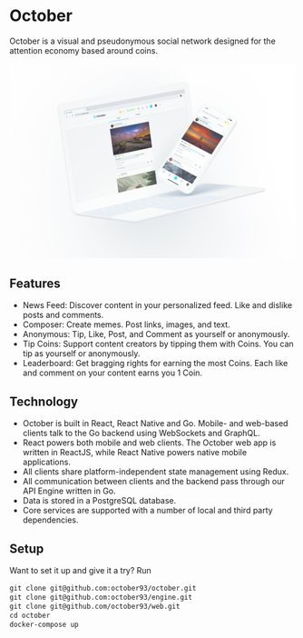 # October

October is a visual and pseudonymous social network designed for the attention economy based around coins.

![October](https://raw.githubusercontent.com/october93/october/master/october.png)

## Features

* News Feed: Discover content in your personalized feed. Like and dislike posts and comments.
* Composer: Create memes. Post links, images, and text.
* Anonymous: Tip, Like, Post, and Comment as yourself or anonymously.
* Tip Coins: Support content creators by tipping them with Coins. You can tip as yourself or anonymously.
* Leaderboard: Get bragging rights for earning the most Coins. Each like and comment on your content earns you 1 Coin.

## Technology

* October is built in React, React Native and Go. Mobile- and web-based clients talk to the Go backend using WebSockets and GraphQL.
* React powers both mobile and web clients. The October web app is written in ReactJS, while React Native powers native mobile applications.
* All clients share platform-independent state management using Redux.
* All communication between clients and the backend pass through our API Engine written in Go.
* Data is stored in a PostgreSQL database.
* Core services are supported with a number of local and third party dependencies.

## Setup

Want to set it up and give it a try? Run

```
git clone git@github.com:october93/october.git
git clone git@github.com:october93/engine.git
git clone git@github.com/october93/web.git
cd october
docker-compose up
```
